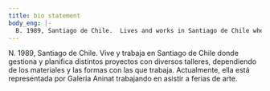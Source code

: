 ```yaml
---
title: bio statement
body_eng: |-
  B. 1989, Santiago de Chile.  Lives and works in Santiago de Chile where she operates and plans different projects with diverse workshops, depending on the material and forms she works with.  Currently, she is represented by Galería Aninat working on future art fairs.
---
```


N. 1989, Santiago de Chile. Vive y trabaja en Santiago de Chile donde gestiona y planifica distintos proyectos con diversos talleres, dependiendo de los materiales y las formas con las que trabaja.  Actualmente, ella está representada por Galeria Aninat trabajando en asistir a ferias de arte.

